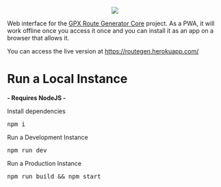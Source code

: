 <p align="middle">
  <img src="https://i.imgur.com/hmfap5z.png">
</p>

Web interface for the [GPX Route Generator Core](https://gitlab.com/3nvy/gpx-route-generator-core) project. As a PWA, it will work offline once you access it once and you can install it as an app on a browser that allows it.

You can access the live version at https://routegen.herokuapp.com/


# Run a Local Instance

**- Requires NodeJS -**

Install dependencies 
<pre>
npm i
</pre>


Run a Development Instance
<pre>
npm run dev
</pre>

Run a Production Instance
<pre>
npm run build && npm start
</pre>
